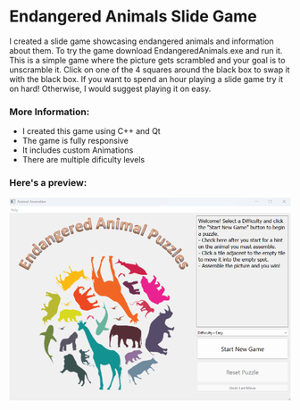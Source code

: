 # Endangered Animals Slide Game

<p>
  I created a slide game showcasing endangered animals and information about them. To try the game download 
  EndangeredAnimals.exe and run it. This is a simple game where the picture gets scrambled and your goal is
  to unscramble it. Click on one of the 4 squares around the black box to swap it with the black box. If you 
  want to spend an hour playing a slide game try it on hard! Otherwise, I would suggest playing it on easy.
</p>

### More  Information:
* I created this game using C++ and Qt
* The game is fully responsive
* It includes custom Animations
* There are multiple dificulty levels

### Here's a preview:
![Alt text](EndangeredAnimalsAnimation.gif)
